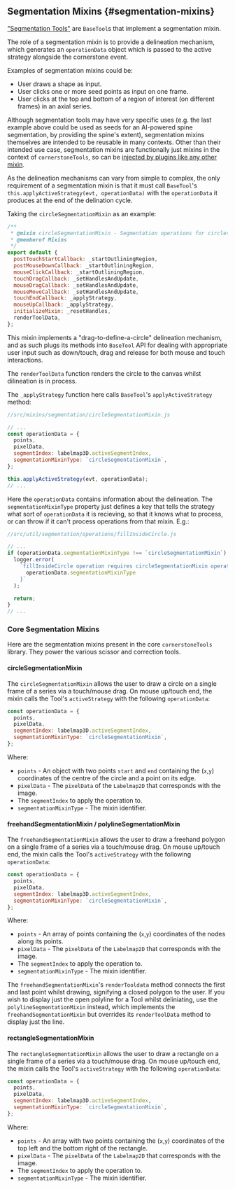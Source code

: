 ## Segmentation Mixins {#segmentation-mixins}

["Segmentation Tools"](../tool-types/index.md#segmentation-tool) are `BaseTool`s that implement a segmentation mixin.

The role of a segmentation mixin is to provide a delineation mechanism, which generates an `operationData` object which is passed to the active strategy alongside the cornerstone event.

Examples of segmentation mixins could be:

- User draws a shape as input.
- User clicks one or more seed points as input on one frame.
- User clicks at the top and bottom of a region of interest (on different frames) in an axial series.

Although segmentation tools may have very specific uses (e.g. the last example above could be used as seeds for an AI-powered spine segmentation, by providing the spine's extent), segmentation mixins themselves are intended to be reusable in many contexts. Other than their intended use case, segmentation mixins are functionally just mixins in the context of `cornerstoneTools`, so can be [injected by plugins like any other mixin](../third-party-functionality/index.md).

As the delineation mechanisms can vary from simple to complex, the only requirement of a segmentation mixin is that it must call `BaseTool`'s `this.applyActiveStrategy(evt, operationData)` with the `operationData` it produces at the end of the delination cycle.

Taking the `circleSegmentationMixin` as an example:

```js
/**
 * @mixin circleSegmentationMixin - Segmentation operations for circles.
 * @memberof Mixins
 */
export default {
  postTouchStartCallback: _startOutliningRegion,
  postMouseDownCallback: _startOutliningRegion,
  mouseClickCallback: _startOutliningRegion,
  touchDragCallback: _setHandlesAndUpdate,
  mouseDragCallback: _setHandlesAndUpdate,
  mouseMoveCallback: _setHandlesAndUpdate,
  touchEndCallback: _applyStrategy,
  mouseUpCallback: _applyStrategy,
  initializeMixin: _resetHandles,
  renderToolData,
};
```

This mixin implements a "drag-to-define-a-circle" delineation mechanism, and as such plugs its methods into `BaseTool` API for dealing with appropriate user input such as down/touch, drag and release for both mouse and touch interactions.

The `renderToolData` function renders the circle to the canvas whilst dilineation is in process.

The `_applyStrategy` function here calls `BaseTool`'s `applyActiveStrategy` method:

```js
//src/mixins/segmentation/circleSegmentationMixin.js

// ...
const operationData = {
  points,
  pixelData,
  segmentIndex: labelmap3D.activeSegmentIndex,
  segmentationMixinType: `circleSegmentationMixin`,
};

this.applyActiveStrategy(evt, operationData);
// ...
```

Here the `operationData` contains information about the delineation. The `segmentationMixinType` property just defines a key that tells the strategy what sort of `operationData` it is recieving, so that it knows what to process, or can throw if it can't process operations from that mixin. E.g.:

```js
//src/util/segmentation/operations/fillInsideCircle.js

// ...
if (operationData.segmentationMixinType !== `circleSegmentationMixin`) {
  logger.error(
    `fillInsideCircle operation requires circleSegmentationMixin operationData, recieved ${
      operationData.segmentationMixinType
    }`
  );

  return;
}
// ...
```

### Core Segmentation Mixins

Here are the segmentation mixins present in the core `cornerstoneTools` library. They power the various scissor and correction tools.

#### circleSegmentationMixin

The `circleSegmentationMixin` allows the user to draw a circle on a single frame of a series via a touch/mouse drag. On mouse up/touch end, the mixin calls the Tool's `activeStrategy` with the following `operationData`:

```js
const operationData = {
  points,
  pixelData,
  segmentIndex: labelmap3D.activeSegmentIndex,
  segmentationMixinType: `circleSegmentationMixin`,
};
```

Where:

- `points` - An object with two points `start` and `end` containing the (`x`,`y`) coordinates of the centre of the circle and a point on its edge.
- `pixelData` - The `pixelData` of the `Labelmap2D` that corresponds with the image.
- The `segmentIndex` to apply the operation to.
- `segmentationMixinType` - The mixin identifier.

#### freehandSegmentationMixin / polylineSegmentationMixin

The `freehandSegmentationMixin` allows the user to draw a freehand polygon on a single frame of a series via a touch/mouse drag. On mouse up/touch end, the mixin calls the Tool's `activeStrategy` with the following `operationData`:

```js
const operationData = {
  points,
  pixelData,
  segmentIndex: labelmap3D.activeSegmentIndex,
  segmentationMixinType: `circleSegmentationMixin`,
};
```

Where:

- `points` - An array of points containing the (`x`,`y`) coordinates of the nodes along its points.
- `pixelData` - The `pixelData` of the `Labelmap2D` that corresponds with the image.
- The `segmentIndex` to apply the operation to.
- `segmentationMixinType` - The mixin identifier.

The `freehandSegmentationMixin`'s `renderTooldata` method connects the first and last point whilst drawing, signifying a closed polygon to the user. If you wish to display just the open polyline for a Tool whilst deliniating, use the `polylineSegmentationMixin` instead, which implements the `freehandSegmentationMixin` but overrides its `renderToolData` method to display just the line.

#### rectangleSegmentationMixin

The `rectangleSegmentationMixin` allows the user to draw a rectangle on a single frame of a series via a touch/mouse drag. On mouse up/touch end, the mixin calls the Tool's `activeStrategy` with the following `operationData`:

```js
const operationData = {
  points,
  pixelData,
  segmentIndex: labelmap3D.activeSegmentIndex,
  segmentationMixinType: `circleSegmentationMixin`,
};
```

Where:

- `points` - An array with two points containing the (`x`,`y`) coordinates of the top left and the bottom right of the rectangle.
- `pixelData` - The `pixelData` of the `Labelmap2D` that corresponds with the image.
- The `segmentIndex` to apply the operation to.
- `segmentationMixinType` - The mixin identifier.
